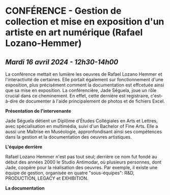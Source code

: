 # CONFÉRENCE - Gestion de collection et mise en exposition d'un artiste en art numérique (Rafael Lozano-Hemmer) 
*Mardi 16 avril 2024 - 12h30-14h00*
--------------------------------------------------

La conférence mettait en lumière les oeuvres de Rafael Lozano Hemmer et l'interactivité de certaines. Elle portait également sur fonctionnement d'une exposition, plus précisément comment la documentation est effcetuée ainsi que sa mise en exposition. La conférencière, Jade Séguela, joue un rôle crucial dans ce cheminement. En effet, cette dernière est registraire, c'est-à-dire de documenter à l'aide principalement de photos et de fichiers Excel.

**Présentation de l'intervenante**

Jade Séguela détient un Diplôme d'Études Collégiales en Arts et Lettres, avec spécialisation en multimédia, suivi d'un Bachelor of Fine Arts. Elle a aussi une Maîtrise en Muséologie, appronfondisant ainsi ses compétences dans la gestion et la documentation des oeuvres artistiques.

**L'équipe derrière**

Rafael Lozano Hemmer n'est pas tout seul; derrière ce nom fut fondé au début des années 2000 le Studio Antimodar, où plusieurs personnes, dont Jade, coopère pour la réalisation des oeuvres. Par exemple, il existe une équipe de gestion, organisée en quatre "sous-équipes": R&D, PRODUCTION, LEGACY et EXHIBITION. 

**La documentation**

